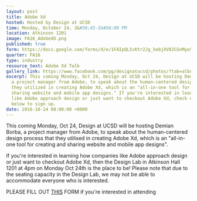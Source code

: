 ```yaml
---
layout: post
title: Adobe Xd
hosted: Hosted by Design at UCSD
time: Monday, October 24, 3&#58;45-5&#58;00 PM
location: Atkinson 1201
image: FA16_AdobeXD.png
published: true
form: https://docs.google.com/forms/d/e/1FAIpQLScKtr2Jg_kebjXV82CGnMyoSgKURlir2fjqqRZ0fbJ9xzh38w/viewform
quarter: FA16
type: industry
resource_text: Adobe Xd Talk
gallery_link: https://www.facebook.com/pg/designatucsd/photos/?tab=album&album_id=1776169535956843
excerpt: This coming Monday, Oct 24, Design at UCSD will be hosting Demian Borba,
  a project manager from Adobe, to speak about the human-centered design process that
  they utilized in creating Adobe Xd, which is an "all-in-one tool for creating and
  sharing website and mobile app designs." If you're interested in learning how companies
  like Adobe approach design or just want to checkout Adobe Xd, check out the form
  below to sign up.
date: 2016-10-24 08:00:00 +0000
---
```

This coming Monday, Oct 24, Design at UCSD will be hosting Demian Borba, a project manager from Adobe, to speak about the human-centered design process that they utilised in creating Adobe Xd, which is an "all-in-one tool for creating and sharing website and mobile app designs".

If you're interested in learning how companies like Adobe approach design or just want to checkout Adobe Xd, then the Design Lab in Atkinson Hall 1201 at 4pm on Monday Oct 24th is the place to be! Please note that due to the seating capacity in the Design Lab, we may not be able to accommodate everyone who is interested. 

PLEASE FILL OUT [THIS](https://docs.google.com/forms/d/e/1FAIpQLScKtr2Jg_kebjXV82CGnMyoSgKURlir2fjqqRZ0fbJ9xzh38w/viewform) FORM if you're interested in attending
